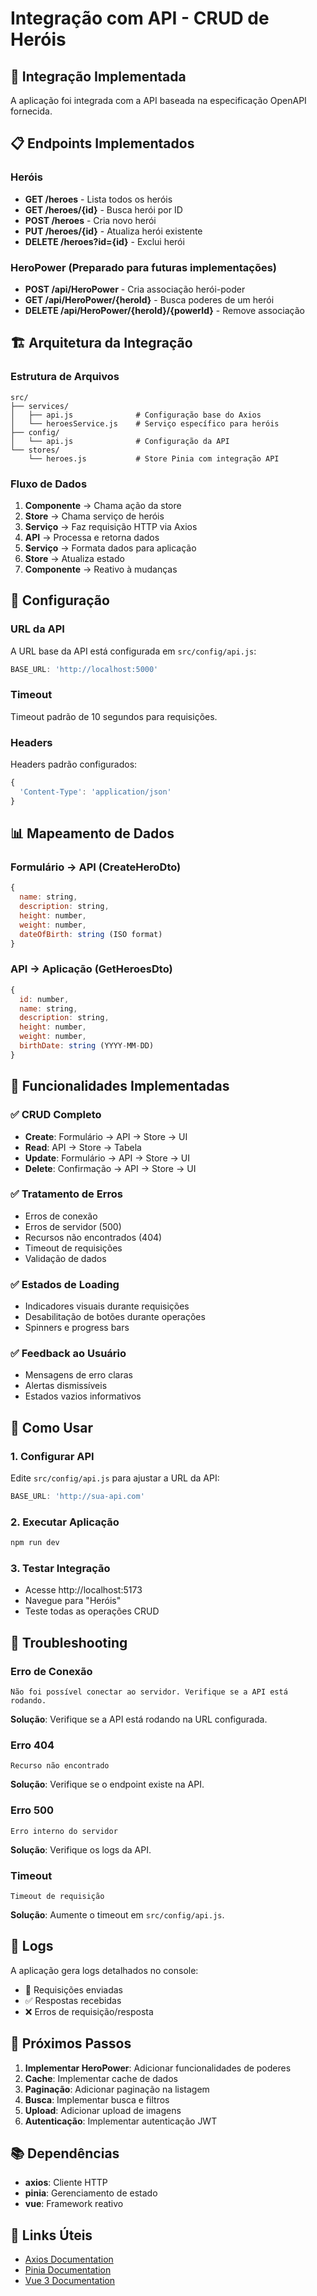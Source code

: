 # Integração com API - CRUD de Heróis

## 🚀 Integração Implementada

A aplicação foi integrada com a API baseada na especificação OpenAPI fornecida.

## 📋 Endpoints Implementados

### Heróis
- **GET /heroes** - Lista todos os heróis
- **GET /heroes/{id}** - Busca herói por ID
- **POST /heroes** - Cria novo herói
- **PUT /heroes/{id}** - Atualiza herói existente
- **DELETE /heroes?id={id}** - Exclui herói

### HeroPower (Preparado para futuras implementações)
- **POST /api/HeroPower** - Cria associação herói-poder
- **GET /api/HeroPower/{heroId}** - Busca poderes de um herói
- **DELETE /api/HeroPower/{heroId}/{powerId}** - Remove associação

## 🏗️ Arquitetura da Integração

### Estrutura de Arquivos
```
src/
├── services/
│   ├── api.js              # Configuração base do Axios
│   └── heroesService.js    # Serviço específico para heróis
├── config/
│   └── api.js              # Configuração da API
└── stores/
    └── heroes.js           # Store Pinia com integração API
```

### Fluxo de Dados
1. **Componente** → Chama ação da store
2. **Store** → Chama serviço de heróis
3. **Serviço** → Faz requisição HTTP via Axios
4. **API** → Processa e retorna dados
5. **Serviço** → Formata dados para aplicação
6. **Store** → Atualiza estado
7. **Componente** → Reativo à mudanças

## 🔧 Configuração

### URL da API
A URL base da API está configurada em `src/config/api.js`:
```javascript
BASE_URL: 'http://localhost:5000'
```

### Timeout
Timeout padrão de 10 segundos para requisições.

### Headers
Headers padrão configurados:
```javascript
{
  'Content-Type': 'application/json'
}
```

## 📊 Mapeamento de Dados

### Formulário → API (CreateHeroDto)
```javascript
{
  name: string,
  description: string,
  height: number,
  weight: number,
  dateOfBirth: string (ISO format)
}
```

### API → Aplicação (GetHeroesDto)
```javascript
{
  id: number,
  name: string,
  description: string,
  height: number,
  weight: number,
  birthDate: string (YYYY-MM-DD)
}
```

## 🎯 Funcionalidades Implementadas

### ✅ CRUD Completo
- **Create**: Formulário → API → Store → UI
- **Read**: API → Store → Tabela
- **Update**: Formulário → API → Store → UI
- **Delete**: Confirmação → API → Store → UI

### ✅ Tratamento de Erros
- Erros de conexão
- Erros de servidor (500)
- Recursos não encontrados (404)
- Timeout de requisições
- Validação de dados

### ✅ Estados de Loading
- Indicadores visuais durante requisições
- Desabilitação de botões durante operações
- Spinners e progress bars

### ✅ Feedback ao Usuário
- Mensagens de erro claras
- Alertas dismissíveis
- Estados vazios informativos

## 🔄 Como Usar

### 1. Configurar API
Edite `src/config/api.js` para ajustar a URL da API:
```javascript
BASE_URL: 'http://sua-api.com'
```

### 2. Executar Aplicação
```bash
npm run dev
```

### 3. Testar Integração
- Acesse http://localhost:5173
- Navegue para "Heróis"
- Teste todas as operações CRUD

## 🐛 Troubleshooting

### Erro de Conexão
```
Não foi possível conectar ao servidor. Verifique se a API está rodando.
```
**Solução**: Verifique se a API está rodando na URL configurada.

### Erro 404
```
Recurso não encontrado
```
**Solução**: Verifique se o endpoint existe na API.

### Erro 500
```
Erro interno do servidor
```
**Solução**: Verifique os logs da API.

### Timeout
```
Timeout de requisição
```
**Solução**: Aumente o timeout em `src/config/api.js`.

## 📝 Logs

A aplicação gera logs detalhados no console:
- 🚀 Requisições enviadas
- ✅ Respostas recebidas
- ❌ Erros de requisição/resposta

## 🚀 Próximos Passos

1. **Implementar HeroPower**: Adicionar funcionalidades de poderes
2. **Cache**: Implementar cache de dados
3. **Paginação**: Adicionar paginação na listagem
4. **Busca**: Implementar busca e filtros
5. **Upload**: Adicionar upload de imagens
6. **Autenticação**: Implementar autenticação JWT

## 📚 Dependências

- **axios**: Cliente HTTP
- **pinia**: Gerenciamento de estado
- **vue**: Framework reativo

## 🔗 Links Úteis

- [Axios Documentation](https://axios-http.com/)
- [Pinia Documentation](https://pinia.vuejs.org/)
- [Vue 3 Documentation](https://vuejs.org/)
